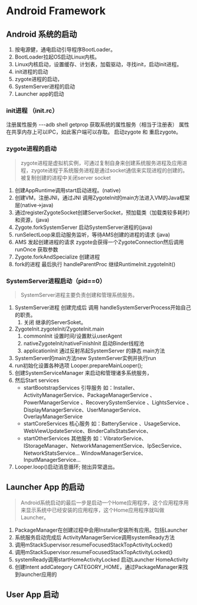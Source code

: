 # Android Framework

## Android 系统的启动
1. 按电源健，通电启动引导程序BootLoader。
2. BootLoader拉起OS启动Linux内核。
3. Linux内核启动，设置缓存、计划表，加载驱动，寻找init，启动init进程。
4. init进程的启动 
5. zygote进程的启动，
6. SystemServer进程的启动
7. Launcher app的启动

### init进程  （init.rc）
注册属性服务 ---adb shell getprop 获取系统的属性服务（相当于注册表）
属性在共享内存上可以IPC，如此客户端可以存取。
启动zygote 和 重启zygote。

### zygote进程的启动
> zygote进程是虚拟机实例，可通过复制自身来创建系统服务进程及应用进程，zygote进程于系统服务进程是通过socket通信来实现进程的创建的。被复制创建的进程中关闭server socket

1. 创建AppRuntime调用start启动进程。(native)
2. 创建VM，注册JNI，通过JNI 调用ZygoteInit的main方法进入VM的Java框架层(native->java)
3. 通过registerZygoteSocket创建ServerSocket，预加载类（加载类较多耗时）和资源，(java)
4.   Zygote.forkSystemServer 启动SystemServer进程的(java) 
5. runSelectLoop来启动服务监听，等待AMS创建的进程的请求 (java)
6. AMS 发起创建进程的请求 zygote会获得一个ZygoteConnection然后调用runOnce 获取参数
7.  Zygote.forkAndSpecialize 创建进程
8.  fork的进程 最后执行 handleParentProc 继续RuntimeInit.zygoteInit()

### SystemServer进程启动（pid==0）
> SystemServer进程主要负责创建和管理系统服务。

1.  SystemServer进程 创建完成后  调用 handleSystemServerProcess开始自己的职责。
	1. 关闭 继承的ServerSoket。 
2. ZygoteInit.zygoteInit/ZygoteInit.main
	1. commonInit 设置时间/设置默认userAgent
	2. nativeZygoteInit/nativeFinishInit 启动Binder线程池
	2. applicationInit 通过反射吊起SystemServer 的静态 main方法
3.  SystemServer的main方法new SystemServer实例并执行run
4.  run初始化设置各种选项 Looper.prepareMainLooper(); 
5.  创建SystemServiceManager 来启动和管理诸多系统服务，
6.  然后Start services
	* startBootstrapServices 引导服务 如：Installer、ActivityManagerService、PackageManagerService 、PowerManagerService 、RecoverySystemService 、LightsService 、DisplayManagerService、UserManagerService、OverlayManagerService
	* startCoreServices 核心服务 如：BatteryService 、UsageService、WebViewUpdateService、BinderCallsStatsService、
	* startOtherServices 其他服务 如：VibratorService、IStorageManager、NetworkManagementService、IpSecService、NetworkStatsService... WindowManagerService、InputManagerService... 
7. Looper.loop()启动消息循环; 抛出异常退出。

## Launcher App 的启动
> Android系统启动的最后一步是启动一个Home应用程序，这个应用程序用来显示系统中已经安装的应用程序，这个Home应用程序就叫做Launcher。

1.  PackageManager在创建过程中会用Installer安装所有应用。包括Launcher
2. 系统服务启动完成后 ActivityManagerService调用systemReady方法
3. 调用mStackSupervisor.resumeFocusedStackTopActivityLocked()
4. 调用mStackSupervisor.resumeFocusedStackTopActivityLocked()
5. systemReady调用startHomeActivityLocked 启动Launcher HomeActivity
6. 创建Intent addCategory  CATEGORY_HOME，通过PackageManager来找到launcher应用的

## User App 启动
